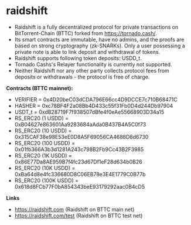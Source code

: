 # raidshift

* Raidshift is a fully decentralized protocol for private transactions on BitTorrent-Chain (BTTC) forked from https://tornado.cash/.
* Its smart contracts are immutable, have no admins, and the proofs are based on strong cryptography (zk-SNARKs). Only a user possessing a private note is able to link deposit and withdrawal of tokens.
* Raidshift supports following token deposits: USDD_t.
* Tornado Cashs's Relayer functionality is currently not supported.
* Neither Raidshift nor any other party collects protocol fees from deposits or withdrawals - the protocol is free of charge.

__Contracts (BTTC mainnet):__

* VERIFIER = 0x4D20beC03dCDA796E66cc4D9DCCE7c710B68471C
* HASHER = 0xc78BF4F2a08Bb4D433c55f31Fb0D4d244Db97904
* USDT_t = 0xdB28719F7f938507dBfe4f0eAe55668903D34a15
* RS_ERC20 (1 USDD)    = 0xB04627e863601Aa9283684aAda0B437B4A5C0f73
* RS_ERC20 (10 USDD)   = 0x315CAF38e98E53eE0D8A5F69056CA4688D8d6730
* RS_ERC20 (100 USDD)  = 0x01fb366A3b3d1281A243c798B2Fb9Cc43B2F3985
* RS_ERC20 (1K USDD)   = 0x86E77Da8AE959B7f4fc23d67Df1eF28d634b0B26
* RS_ERC20 (10K USDD)  = 0xBa64d8e4fc336680D8C06EB78e3E4E1779C0B77b
* RS_ERC20 (100K USDD) = 0x618d8FCb77F0bA854343beE93179292aac0B4cD5

__Links__
* https://raidshift.com (Raidshift on BTTC main net)
* https://raidshift.com/test (Raidshift on BTTC test net)
